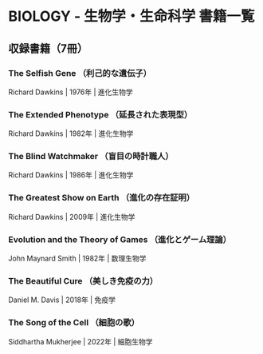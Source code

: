 # BIOLOGY - 生物学・生命科学 書籍一覧

## 収録書籍（7冊）

### **The Selfish Gene** （利己的な遺伝子）
Richard Dawkins | 1976年 | 進化生物学

### **The Extended Phenotype** （延長された表現型）
Richard Dawkins | 1982年 | 進化生物学

### **The Blind Watchmaker** （盲目の時計職人）
Richard Dawkins | 1986年 | 進化生物学

### **The Greatest Show on Earth** （進化の存在証明）
Richard Dawkins | 2009年 | 進化生物学

### **Evolution and the Theory of Games** （進化とゲーム理論）
John Maynard Smith | 1982年 | 数理生物学

### **The Beautiful Cure** （美しき免疫の力）
Daniel M. Davis | 2018年 | 免疫学

### **The Song of the Cell** （細胞の歌）
Siddhartha Mukherjee | 2022年 | 細胞生物学
